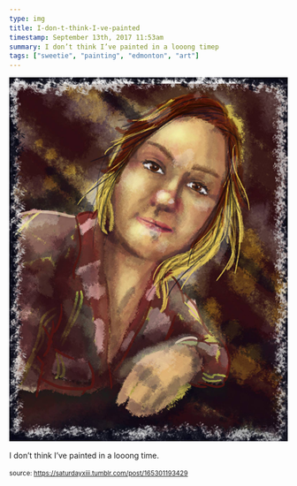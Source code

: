 ```yaml
---
type: img
title: I-don-t-think-I-ve-painted
timestamp: September 13th, 2017 11:53am
summary: I don’t think I’ve painted in a looong timep 
tags: ["sweetie", "painting", "edmonton", "art"]
---
```

<img src="../media/165301193429.jpg"/>
                                                                                          
I don’t think I’ve painted in a looong time.
 
                                    
                
                
                
                
                                
<small>source: https://saturdayxiii.tumblr.com/post/165301193429</small>
